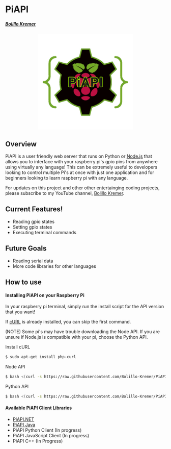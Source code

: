 # PiAPI
##### [Bolillo Kremer](https://youtube.com/BolilloKremer?https://www.youtube.com/BolilloKremer?sub_confirmation=1)

<div align="center">
  <img src="https://raw.githubusercontent.com/Bolillo-Kremer/PiAPI/master/PiAPI.png" alt="PiAPI icon" width="300px" height="300px">
</div>

## Overview
PiAPI is a user friendly web server that runs on Python or [Node.js](https://nodejs.org) that allows you to interface with your raspberry pi's gpio pins from anywhere using virtually any language! This can be extremely useful to developers looking to control multiple Pi's at once with just one application and for beginners looking to learn raspberry pi with any language.

For updates on this project and other other entertainging coding projects, please subscribe to my YouTube channel, [Bolillo Kremer](https://youtube.com/BolilloKremer?https://www.youtube.com/BolilloKremer?sub_confirmation=1). 

## Current Features!
  - Reading gpio states
  - Setting gpio states
  - Executing terminal commands
  
## Future Goals
 - Reading serial data
 - More code libraries for other languages


## How to use
#### Installing PiAPI on your Raspberry Pi
In your raspberry pi terminal, simply run the install script for the API version that you want!

If [cURL](https://curl.haxx.se/) is already installed, you can skip the first command.

(NOTE) Some pi's may have trouble downloading the Node API. If you are unsure if Node.js is compatible with your pi, choose the Python API.

Install cURL
```sh
$ sudo apt-get install php-curl
```

Node API
```sh
$ bash <(curl -s https://raw.githubusercontent.com/Bolillo-Kremer/PiAPI/master/Node/install.sh)
```

Python API
```sh
$ bash <(curl -s https://raw.githubusercontent.com/Bolillo-Kremer/PiAPI/master/Python/install.sh)
```

#### Available PiAPI Client Libraries
- [PiAPI.NET](https://github.com/Bolillo-Kremer/PiAPI.NET)
- [PiAPI Java](https://github.com/Bolillo-Kremer/PiAPI-Java)
- PiAPI Python Client (In progress)
- PiAPI JavaScript Client (In progress)
- PiAPI C++ (In Progress)
